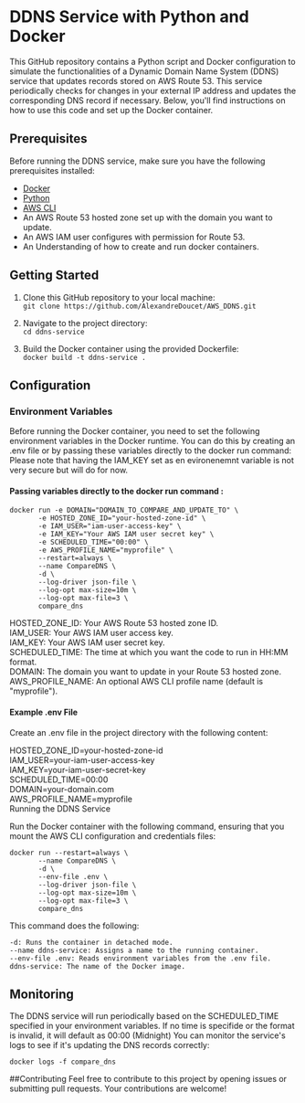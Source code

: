 # DDNS Service with Python and Docker
This GitHub repository contains a Python script and Docker configuration to simulate the functionalities of a Dynamic Domain Name System (DDNS) service that updates records stored on AWS Route 53. This service periodically checks for changes in your external IP address and updates the corresponding DNS record if necessary. Below, you'll find instructions on how to use this code and set up the Docker container.

## Prerequisites
Before running the DDNS service, make sure you have the following prerequisites installed:

- [Docker](https://www.docker.com/)
- [Python](https://www.python.org/)
- [AWS CLI](https://aws.amazon.com/cli/)
- An AWS Route 53 hosted zone set up with the domain you want to update.
- An AWS IAM user configures with permission for Route 53.
- An Understanding of how to create and run docker containers.

## Getting Started
1. Clone this GitHub repository to your local machine:</br>
```git clone https://github.com/AlexandreDoucet/AWS_DDNS.git```

1. Navigate to the project directory:</br>
```cd ddns-service```

1. Build the Docker container using the provided Dockerfile:</br>
```docker build -t ddns-service .```

## Configuration

### Environment Variables
Before running the Docker container, you need to set the following environment variables in the Docker runtime. You can do this by creating an .env file or by passing these variables directly to the docker run command:
</br>Please note that having the IAM_KEY set as en evironenemnt variable is not very secure but will do for now.

#### Passing variables directly to the docker run command :
```
docker run -e DOMAIN="DOMAIN_TO_COMPARE_AND_UPDATE_TO" \
	   -e HOSTED_ZONE_ID="your-hosted-zone-id" \
	   -e IAM_USER="iam-user-access-key" \
	   -e IAM_KEY="Your AWS IAM user secret key" \
	   -e SCHEDULED_TIME="00:00" \
	   -e AWS_PROFILE_NAME="myprofile" \
	   --restart=always \
	   --name CompareDNS \
	   -d \
	   --log-driver json-file \
	   --log-opt max-size=10m \
	   --log-opt max-file=3 \
	   compare_dns
```
HOSTED_ZONE_ID: Your AWS Route 53 hosted zone ID.</br>
IAM_USER: Your AWS IAM user access key.</br>
IAM_KEY: Your AWS IAM user secret key.</br>
SCHEDULED_TIME: The time at which you want the code to run in HH:MM format.</br>
DOMAIN: The domain you want to update in your Route 53 hosted zone.</br>
AWS_PROFILE_NAME: An optional AWS CLI profile name (default is "myprofile").</br>
	
#### Example .env File
Create an .env file in the project directory with the following content:

HOSTED_ZONE_ID=your-hosted-zone-id</br>
IAM_USER=your-iam-user-access-key</br>
IAM_KEY=your-iam-user-secret-key</br>
SCHEDULED_TIME=00:00</br>
DOMAIN=your-domain.com</br>
AWS_PROFILE_NAME=myprofile</br>
Running the DDNS Service</br>

Run the Docker container with the following command, ensuring that you mount the AWS CLI configuration and credentials files:
```
docker run --restart=always \
	   --name CompareDNS \
	   -d \
	   --env-file .env \
	   --log-driver json-file \
	   --log-opt max-size=10m \
	   --log-opt max-file=3 \
	   compare_dns
```
This command does the following:

	-d: Runs the container in detached mode.
	--name ddns-service: Assigns a name to the running container.
	--env-file .env: Reads environment variables from the .env file.
	ddns-service: The name of the Docker image.

## Monitoring
The DDNS service will run periodically based on the SCHEDULED_TIME specified in your environment variables. If no time is specifide or the format is invalid, it will default as 00:00 (Midnight)
You can monitor the service's logs to see if it's updating the DNS records correctly:

	docker logs -f compare_dns 

##Contributing
Feel free to contribute to this project by opening issues or submitting pull requests. Your contributions are welcome!












